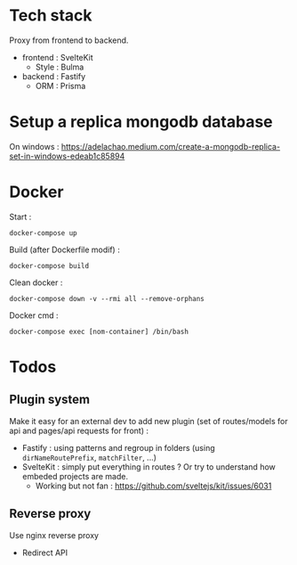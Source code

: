 # Tech stack

Proxy from frontend to backend.

- frontend : SvelteKit
    - Style : Bulma
- backend : Fastify
    - ORM : Prisma

# Setup a replica mongodb database

On windows : https://adelachao.medium.com/create-a-mongodb-replica-set-in-windows-edeab1c85894

# Docker

Start :
```
docker-compose up
```

Build (after Dockerfile modif) :
```
docker-compose build
```

Clean docker :
```
docker-compose down -v --rmi all --remove-orphans
```

Docker cmd :
```
docker-compose exec [nom-container] /bin/bash
```

# Todos

## Plugin system

Make it easy for an external dev to add new plugin (set of routes/models for api and pages/api requests for front) :
- Fastify : using patterns and regroup in folders (using `dirNameRoutePrefix`, `matchFilter`, ...)
- SvelteKit : simply put everything in routes ? Or try to understand how embeded projects are made.
    - Working but not fan : https://github.com/sveltejs/kit/issues/6031

## Reverse proxy

Use nginx reverse proxy
- Redirect API